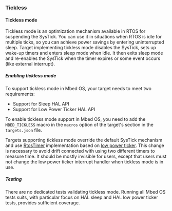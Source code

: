### Tickless

#### Tickless mode

Tickless mode is an optimization mechanism available in RTOS for suspending the SysTick. You can use it in situations when RTOS is idle for multiple ticks, so you can achieve power savings by entering uninterrupted sleep. Target implementing tickless mode disables the SysTick, sets up wake-up timers and enters sleep mode when idle. It then exits sleep mode and re-enables the SysTick when the timer expires or some event occurs (like external interrupt).

##### Enabling tickless mode

To support tickless mode in Mbed OS, your target needs to meet two requirements:

- Support for Sleep HAL API
- Support for Low Power Ticker HAL API

To enable tickless mode support in Mbed OS, you need to add the `MBED_TICKLESS` macro in the `macros` option of the target's section in the `targets.json` file.

Targets supporting tickless mode override the default SysTick mechanism and use [RtosTimer](https://github.com/ARMmbed/mbed-os/blob/master/rtos/TARGET_CORTEX/mbed_rtx_idle.cpp) implementation based on [low power ticker](https://github.com/ARMmbed/mbed-os/blob/master/drivers/LowPowerTicker.h). This change is necessary to avoid drift connected with using two different timers to measure time. It should be mostly invisible for users, except that users must not change the low power ticker interrupt handler when tickless mode is in use.

##### Testing

There are no dedicated tests validating tickless mode. Running all Mbed OS tests suits, with particular focus on HAL sleep and HAL low power ticker tests, provides sufficient coverage.
